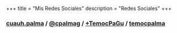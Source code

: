 +++
title = "Mis Redes Sociales"
description = "Redes Sociales"
+++

<div class="row">
	<div class="col-md-12">
		<h3><a href="https://www.facebook.com/cuauh.palma"><i class="fa fa-facebook"></i> cuauh.palma</a> / <a href="https://twitter.com/cpalmag"><i class="fa fa-twitter"></i> @cpalmag</a> / <a href="https://plus.google.com/+TemocPaGu"><i class="fa fa-google-plus"></i> +TemocPaGu</a> / <a href="https://github.com/temocpalma"><i class="fa fa-github"></i> temocpalma</a></h3>
	</div>
</div>
